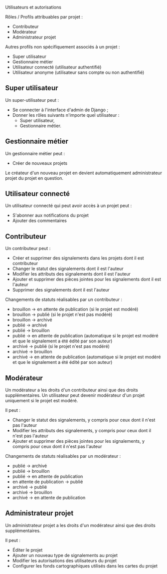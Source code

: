 Utilisateurs et autorisations

Rôles / Profils attribuables par projet :
* Contributeur
* Modérateur
* Administrateur projet 

Autres profils non spécifiquement associés à un projet :
* Super utilisateur
* Gestionnaire métier
* Utilisateur connecté (utilisateur authentifié)
* Utilisateur anonyme (utilisateur sans compte ou non authentifié)


## Super utilisateur

Un super-utilisateur peut :
* Se connecter à l'interface d'admin de Django ;
* Donner les rôles suivants n'importe quel utilisateur :
  * Super utilisateur,
  * Gestionnaire métier.


## Gestionnaire métier

Un gestionnaire métier peut :
* Créer de nouveaux projets

Le créateur d'un nouveau projet en devient automatiquement administrateur projet du projet en question. 


## Utilisateur connecté

Un utilisateur connecté qui peut avoir accès à un projet peut :
* S'abonner aux notifications du projet
* Ajouter des commentaires


## Contributeur

Un contributeur peut :
* Créer et supprimer des signalements dans les projets dont il est contributeur
* Changer le statut des signalements dont il est l'auteur
* Modifier les attributs des signalements dont il est l'auteur
* Ajouter et supprimer des pièces jointes pour les signalements dont il est l'auteur
* Supprimer des signalements dont il est l'auteur

Changements de statuts réalisables par un contributeur :
* brouillon -> en attente de publication (si le projet est modéré)
* brouillon -> publié (si le projet n'est pas modéré)
* brouillon -> archivé
* publié -> archivé
* publié -> brouillon
* publié -> en attente de publication (automatique si le projet est modéré et que le signalement a été édité par son 
auteur)
* archivé -> publié (si le projet n'est pas modéré)
* archivé -> brouillon
* archivé -> en attente de publication (automatique si le projet est modéré et que le signalement a été édité par son 
auteur)


## Modérateur

Un modérateur a les droits d'un contributeur ainsi que des droits supplémentaires.
Un utilisateur peut devenir modérateur d'un projet uniquement si le projet est modéré.

Il peut :
* Changer le statut des signalements, y compris pour ceux dont il n'est pas l'auteur
* Modifier les attributs des signalements, y compris pour ceux dont il n'est pas l'auteur
* Ajouter et supprimer des pièces jointes pour les signalements, y compris pour ceux dont il n'est pas l'auteur

Changements de statuts réalisables par un modérateur :
* publié -> archivé
* publié -> brouillon
* publié -> en attente de publication
* en attente de publication -> publié
* archivé -> publié
* archivé -> brouillon
* archivé -> en attente de publication


## Administrateur projet

Un administrateur projet a les droits d'un modérateur ainsi que des droits supplémentaires.

Il peut :
* Éditer le projet
* Ajouter un nouveau type de signalements au projet
* Modifier les autorisations des utilisateurs du projet
* Configurer les fonds cartographiques utilisés dans les cartes du projet
